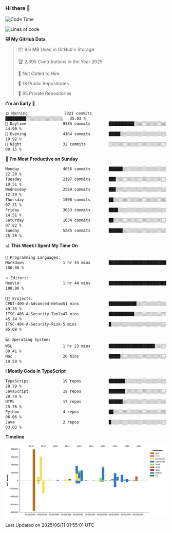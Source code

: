 ### Hi there 👋

<!--
**Clumsy-Coder/Clumsy-Coder** is a ✨ _special_ ✨ repository because its `README.md` (this file) appears on your GitHub profile.

Here are some ideas to get you started:

- 🔭 I’m currently working on ...
- 🌱 I’m currently learning ...
- 👯 I’m looking to collaborate on ...
- 🤔 I’m looking for help with ...
- 💬 Ask me about ...
- 📫 How to reach me: ...
- 😄 Pronouns: ...
- ⚡ Fun fact: ...
-->

<!-- anmol098/waka-readme-stats -->
<!--START_SECTION:waka-->
![Code Time](http://img.shields.io/badge/Code%20Time-1%2C270%20hrs%208%20mins-blue)

![Lines of code](https://img.shields.io/badge/From%20Hello%20World%20I%27ve%20Written-3.6%20million%20lines%20of%20code-blue)

**🐱 My GitHub Data** 

> 📦 8.6 MB Used in GitHub's Storage 
 > 
> 🏆 2,395 Contributions in the Year 2025
 > 
> 🚫 Not Opted to Hire
 > 
> 📜 18 Public Repositories 
 > 
> 🔑 95 Private Repositories 
 > 
**I'm an Early 🐤** 

```text
🌞 Morning                7321 commits        █████████░░░░░░░░░░░░░░░░   35.03 % 
🌆 Daytime                9385 commits        ███████████░░░░░░░░░░░░░░   44.90 % 
🌃 Evening                4164 commits        █████░░░░░░░░░░░░░░░░░░░░   19.92 % 
🌙 Night                  32 commits          ░░░░░░░░░░░░░░░░░░░░░░░░░   00.15 % 
```
📅 **I'm Most Productive on Sunday** 

```text
Monday                   4656 commits        ██████░░░░░░░░░░░░░░░░░░░   22.28 % 
Tuesday                  2197 commits        ███░░░░░░░░░░░░░░░░░░░░░░   10.51 % 
Wednesday                2589 commits        ███░░░░░░░░░░░░░░░░░░░░░░   12.39 % 
Thursday                 1508 commits        ██░░░░░░░░░░░░░░░░░░░░░░░   07.21 % 
Friday                   3033 commits        ████░░░░░░░░░░░░░░░░░░░░░   14.51 % 
Saturday                 1634 commits        ██░░░░░░░░░░░░░░░░░░░░░░░   07.82 % 
Sunday                   5285 commits        ██████░░░░░░░░░░░░░░░░░░░   25.28 % 
```


📊 **This Week I Spent My Time On** 

```text
💬 Programming Languages: 
Markdown                 1 hr 44 mins        █████████████████████████   100.00 % 

🔥 Editors: 
Neovim                   1 hr 44 mins        █████████████████████████   100.00 % 

🐱‍💻 Projects: 
CPNT-400-A-Advanced-Netwo51 mins             ████████████░░░░░░░░░░░░░   49.78 % 
ITSC-406-A-Security-Tools47 mins             ███████████░░░░░░░░░░░░░░   45.14 % 
ITSC-404-A-Security-Risk-5 mins              █░░░░░░░░░░░░░░░░░░░░░░░░   05.08 % 

💻 Operating System: 
WSL                      1 hr 23 mins        ████████████████████░░░░░   80.41 % 
Mac                      20 mins             █████░░░░░░░░░░░░░░░░░░░░   19.59 % 
```

**I Mostly Code in TypeScript** 

```text
TypeScript               19 repos            ███████░░░░░░░░░░░░░░░░░░   28.79 % 
JavaScript               19 repos            ███████░░░░░░░░░░░░░░░░░░   28.79 % 
HTML                     17 repos            ██████░░░░░░░░░░░░░░░░░░░   25.76 % 
Python                   4 repos             ██░░░░░░░░░░░░░░░░░░░░░░░   06.06 % 
Java                     2 repos             █░░░░░░░░░░░░░░░░░░░░░░░░   03.03 % 
```



**Timeline**

![Lines of Code chart](https://raw.githubusercontent.com/Clumsy-Coder/Clumsy-Coder/main/assets/bar_graph.png)


 Last Updated on 2025/06/11 01:55:01 UTC
<!--END_SECTION:waka-->
